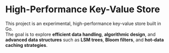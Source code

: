 # High-Performance Key-Value Store

This project is an experimental, high-performance key-value store built in Go.  
The goal is to explore **efficient data handling**, **algorithmic design**, and **advanced data structures** such as **LSM trees**, **Bloom filters**, and **hot-data caching strategies**.

